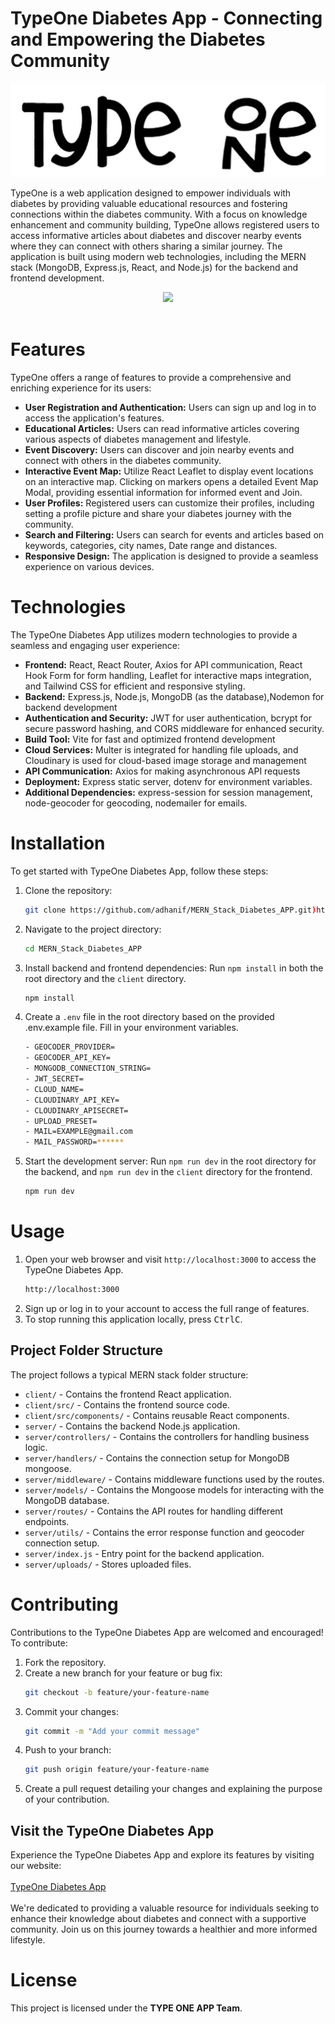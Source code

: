 # TypeOne Diabetes App - Connecting and Empowering the Diabetes Community

<img src="./client/src/assets/TypeOne_black1.png "/>

<br/>

TypeOne is a web application designed to empower individuals with diabetes by providing valuable educational resources and fostering connections within the diabetes community. With a focus on knowledge enhancement and community building, TypeOne allows registered users to access informative articles about diabetes and discover nearby events where they can connect with others sharing a similar journey. The application is built using modern web technologies, including the MERN stack (MongoDB, Express.js, React, and Node.js) for the backend and frontend development.

<div align="center">

<img src="./client/src/assets/project.gif"/>

</div>
<br/>

# Features

TypeOne offers a range of features to provide a comprehensive and enriching experience for its users:

- **User Registration and Authentication:** Users can sign up and log in to access the application's features.
- **Educational Articles:** Users can read informative articles covering various aspects of diabetes management and lifestyle.
- **Event Discovery:** Users can discover and join nearby events and connect with others in the diabetes community.
- **Interactive Event Map:** Utilize React Leaflet to display event locations on an interactive map. Clicking on markers opens a detailed Event Map Modal, providing essential information for informed event and Join.
- **User Profiles:** Registered users can customize their profiles, including setting a profile picture and share your diabetes journey with the community.
- **Search and Filtering:** Users can search for events and articles based on keywords, categories, city names, Date range and distances.
- **Responsive Design:** The application is designed to provide a seamless experience on various devices.

# Technologies

The TypeOne Diabetes App utilizes modern technologies to provide a seamless and engaging user experience:

- **Frontend:** React, React Router, Axios for API communication, React Hook Form for form handling, Leaflet for interactive maps integration, and Tailwind CSS for efficient and responsive styling.
- **Backend:** Express.js, Node.js, MongoDB (as the database),Nodemon for backend development
- **Authentication and Security:** JWT for user authentication, bcrypt for secure password hashing, and CORS middleware for enhanced security.
- **Build Tool:** Vite for fast and optimized frontend development
- **Cloud Services:** Multer is integrated for handling file uploads, and Cloudinary is used for cloud-based image storage and management
- **API Communication:** Axios for making asynchronous API requests
- **Deployment:** Express static server, dotenv for environment variables.
- **Additional Dependencies:** express-session for session management, node-geocoder for geocoding, nodemailer for emails.

# Installation

To get started with TypeOne Diabetes App, follow these steps:

1. Clone the repository:

   ```bash
   git clone https://github.com/adhanif/MERN_Stack_Diabetes_APP.git)https://github.com/adhanif/MERN_Stack_Diabetes_APP.git
   ```

2. Navigate to the project directory:

   ```bash
   cd MERN_Stack_Diabetes_APP
   ```

3. Install backend and frontend dependencies: Run `npm install` in both the root directory and the `client` directory.
   ```bash
   npm install
   ```
4. Create a `.env` file in the root directory based on the provided .env.example file. Fill in your environment variables.
   ```bash
   - GEOCODER_PROVIDER=
   - GEOCODER_API_KEY=
   - MONGODB_CONNECTION_STRING=
   - JWT_SECRET=
   - CLOUD_NAME=
   - CLOUDINARY_API_KEY=
   - CLOUDINARY_APISECRET=
   - UPLOAD_PRESET=
   - MAIL=EXAMPLE@gmail.com
   - MAIL_PASSWORD=******
   ```
5. Start the development server: Run `npm run dev` in the root directory for the backend, and `npm run dev` in the `client` directory for the frontend.
   ```bash
   npm run dev
   ```

# Usage

1. Open your web browser and visit `http://localhost:3000` to access the TypeOne Diabetes App.
   ```bash
   http://localhost:3000
   ```
2. Sign up or log in to your account to access the full range of features.
3. To stop running this application locally, press <kbd>Ctrl</kbd><kbd>C</kbd>.

## Project Folder Structure

The project follows a typical MERN stack folder structure:

- `client/` - Contains the frontend React application.
- `client/src/` - Contains the frontend source code.
- `client/src/components/` - Contains reusable React components.
- `server/` - Contains the backend Node.js application.
- `server/controllers/` - Contains the controllers for handling business logic.
- `server/handlers/` - Contains the connection setup for MongoDB mongoose.
- `server/middleware/` - Contains middleware functions used by the routes.
- `server/models/` - Contains the Mongoose models for interacting with the MongoDB database.
- `server/routes/` - Contains the API routes for handling different endpoints.
- `server/utils/` - Contains the error response function and geocoder connection setup.
- `server/index.js` - Entry point for the backend application.
- `server/uploads/` - Stores uploaded files.

# Contributing

Contributions to the TypeOne Diabetes App are welcomed and encouraged! To contribute:

1. Fork the repository.
2. Create a new branch for your feature or bug fix:
   ```bash
   git checkout -b feature/your-feature-name
   ```
3. Commit your changes:
   ```bash
   git commit -m "Add your commit message"
   ```
4. Push to your branch:
   ```bash
   git push origin feature/your-feature-name
   ```
5. Create a pull request detailing your changes and explaining the purpose of your contribution.

## Visit the TypeOne Diabetes App

Experience the TypeOne Diabetes App and explore its features by visiting our website:
<br/>
<br/>
[TypeOne Diabetes App](https://mern-stack-diabetes-app.onrender.com/)
<br/>
<br/>
We're dedicated to providing a valuable resource for individuals seeking to enhance their knowledge about diabetes and connect with a supportive community. Join us on this journey towards a healthier and more informed lifestyle.

# License

This project is licensed under the **TYPE ONE APP Team**.
